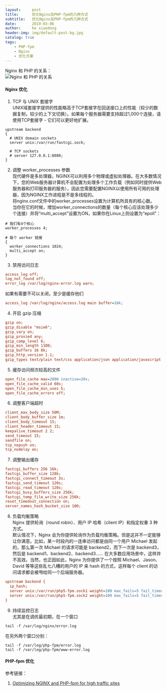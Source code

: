 ```yaml
---
layout:     post
title:      优化Nginx及PHP-fpm的几种方式
subtitle:   优化Nginx及PHP-fpm的几种方式
date:       2019-03-06
author:     he xiaodong
header-img: img/default-post-bg.jpg
catalog: true
tags:
    - PHP-fpm
    - Nginx
    - 优化方案
---
```


Nginx 和 PHP 的关系：<br />
![Nginx 和 PHP 的关系](https://alpha2016.github.io/img/2019-03-06-nginx-and-php.jpg "Nginx 和 PHP 的关系")

#### Nginx 优化
1. TCP 与 UNIX 套接字 <br />
UNIX域套接字提供的性能略高于TCP套接字在回送接口上的性能（较少的数据复制，较少的上下文切换）。如果每个服务器需要支持超过1,000个连接，请使用TCP套接字 - 它们可以更好地扩展。<br />
```text
upstream backend 
{ 
  # UNIX domain sockets 
  server unix:/var/run/fastcgi.sock; 

  # TCP sockets 
  # server 127.0.0.1:8080; 
}
```

2. 调整 worker_processes 参数<br />
现代硬件是多处理器，NGINX可以利用多个物理或虚拟处理器。在大多数情况下，您的Web服务器计算机不会配置为处理多个工作负载（例如同时提供Web服务器和打印服务器的服务），因此您需要配置NGINX以使用所有可用的处理器，因为NGINX工作进程是不是多线程的。<br />
将nginx.conf文件中的worker_processes设置为计算机所具有的核心数。<br />
当你在它的时候，增加worker_connections的数量（每个核心应该处理多少个连接）并将“multi_accept”设置为ON，如果你在Linux上则设置为“epoll”：<br />
```text
# 我们有4个核心 
worker_processes 4; 

# 每个 worker 链接
{ 
  worker_connections 1024; 
  multi_accept on; 
}
```

3. 禁用访问日志<br />
```ini
access_log off; 
log_not_found off; 
error_log /var/log/nginx-error.log warn;
```
如果有需要不可以关闭，至少是缓存他们<br />
```ini
access_log /var/log/nginx/access.log main buffer=16k;
```

4. 开启 gzip 压缩<br />
```ini
gzip on; 
gzip_disable "msie6"; 
gzip_vary on; 
gzip_proxied any; 
gzip_comp_level 6; 
gzip_min_length 1100; 
gzip_buffers 16 8k; 
gzip_http_version 1.1; 
gzip_types text/plain text/css application/json application/javascript text/xml application/xml application/xml+rss text/javascript;
```

5. 缓存访问频次较高的文件<br />
```ini
open_file_cache max=2000 inactive=20s; 
open_file_cache_valid 60s; 
open_file_cache_min_uses 5; 
open_file_cache_errors off;
```

6. 调整客户端超时<br />
```ini
client_max_body_size 50M; 
client_body_buffer_size 1m; 
client_body_timeout 15; 
client_header_timeout 15; 
keepalive_timeout 2 2; 
send_timeout 15; 
sendfile on; 
tcp_nopush on; 
tcp_nodelay on;
```

7. 调整输出缓存<br />
```ini
fastcgi_buffers 256 16k; 
fastcgi_buffer_size 128k; 
fastcgi_connect_timeout 3s; 
fastcgi_send_timeout 120s; 
fastcgi_read_timeout 120s; 
fastcgi_busy_buffers_size 256k; 
fastcgi_temp_file_write_size 256k; 
reset_timedout_connection on; 
server_names_hash_bucket_size 100;
```

8. 负载均衡策略<br />
Nginx 提供轮询（round robin）、用户 IP 哈希（client IP）和指定权重 3 种方式。<br />
默认情况下，Nginx 会为你提供轮询作为负载均衡策略。但是这并不一定能够让你满意。比如，某一时段内的一连串访问都是由同一个用户 Michael 发起的，那么第一次 Michael 的请求可能是 backend2，而下一次是 backend3，然后是 backend1、backend2、backend3…… 在大多数应用场景中，这样并不高效。当然，也正因如此，Nginx 为你提供了一个按照 Michael、Jason、David 等等这些乱七八糟的用户的 IP 来 hash 的方式，这样每个 client 的访问请求都会被甩给同一个后端服务器。

```ini
upstream backend {
  ip_hash;
  server unix:/var/run/php5-fpm.sock1 weight=100 max_fails=5 fail_timeout=5; 
  server unix:/var/run/php5-fpm.sock2 weight=100 max_fails=5 fail_timeout=5; 
}
```

9. 持续监控日志<br />
尤其是在调优最初期，在一个窗口<br />
```text
tail -f /var/log/nginx/error.log
```
在另外两个窗口分别：<br />
```text
tail -f /var/log/php-fpm/error.log
tail -f /var/log/php-fpm/www-error.log
```

#### PHP-fpm 优化



参考链接：
1. [Optimizing NGINX and PHP-fpm for high traffic sites](http://www.softwareprojects.com/resources/programming/t-optimizing-nginx-and-php-fpm-for-high-traffic-sites-2081.html "Optimizing NGINX and PHP-fpm for high traffic sites")
